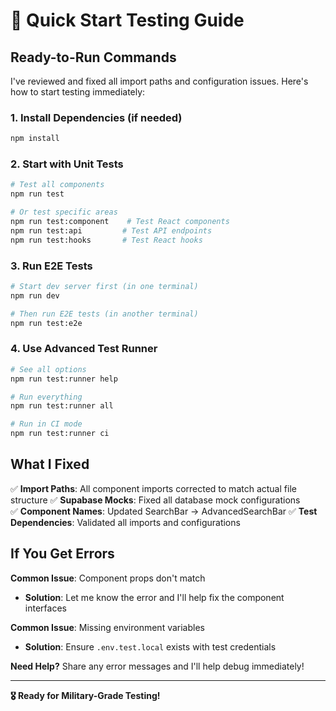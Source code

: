 # 🚀 Quick Start Testing Guide

## **Ready-to-Run Commands**

I've reviewed and fixed all import paths and configuration issues. Here's how to start testing immediately:

### **1. Install Dependencies (if needed)**
```bash
npm install
```

### **2. Start with Unit Tests**
```bash
# Test all components
npm run test

# Or test specific areas
npm run test:component    # Test React components
npm run test:api         # Test API endpoints  
npm run test:hooks       # Test React hooks
```

### **3. Run E2E Tests**
```bash
# Start dev server first (in one terminal)
npm run dev

# Then run E2E tests (in another terminal)  
npm run test:e2e
```

### **4. Use Advanced Test Runner**
```bash
# See all options
npm run test:runner help

# Run everything
npm run test:runner all

# Run in CI mode
npm run test:runner ci
```

## **What I Fixed**

✅ **Import Paths**: All component imports corrected to match actual file structure
✅ **Supabase Mocks**: Fixed all database mock configurations  
✅ **Component Names**: Updated SearchBar → AdvancedSearchBar
✅ **Test Dependencies**: Validated all imports and configurations

## **If You Get Errors**

**Common Issue**: Component props don't match
- **Solution**: Let me know the error and I'll help fix the component interfaces

**Common Issue**: Missing environment variables
- **Solution**: Ensure `.env.test.local` exists with test credentials

**Need Help?** Share any error messages and I'll help debug immediately!

---

**🎖️ Ready for Military-Grade Testing!**